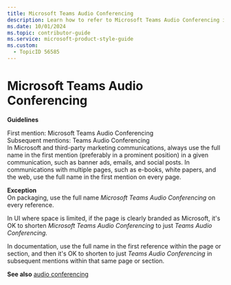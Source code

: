 ```yaml
---
title: Microsoft Teams Audio Conferencing
description: Learn how to refer to Microsoft Teams Audio Conferencing in your content.
ms.date: 10/01/2024
ms.topic: contributor-guide
ms.service: microsoft-product-style-guide
ms.custom:
  - TopicID 56585
---
```



# Microsoft Teams Audio Conferencing

**Guidelines**

First mention: Microsoft Teams Audio Conferencing  
Subsequent mentions: Teams Audio Conferencing  
In Microsoft and third-party marketing communications, always use the full name in the first mention (preferably in a prominent position) in a given communication, such as banner ads, emails, and social posts. In communications with multiple pages, such as e-books, white papers, and the web, use the full name in the first mention on every page.

**Exception**  
On packaging, use the full name *Microsoft Teams Audio Conferencing* on every reference.

In UI where space is limited, if the page is clearly branded as Microsoft, it's OK to shorten *Microsoft Teams Audio Conferencing* to just *Teams Audio Conferencing.*

In documentation, use the full name in the first reference within the page or section, and then it's OK to shorten to just *Teams Audio Conferencing* in subsequent mentions within that same page or section.

**See also** [audio conferencing](~\a_z_names_terms\a\audio-conferencing.md)

